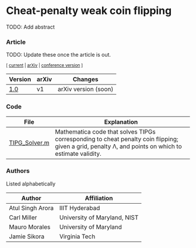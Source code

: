 # Cheat-penalty weak coin flipping

TODO: Add abstract


### Article

TODO: Update these once the article is out.

<sub> [ [current]() | [arXiv]() | [conference version]() ] </sub>


| Version | arXiv | Changes | 
|-|-|-|
| [1.0]() | v1 | arXiv version (soon) |


### Code

| File | Explanation | 
|-|-|
| [TIPG_Solver.m]() | Mathematica code that solves TIPGs corresponding to cheat penalty coin flipping; given a grid, penalty Λ, and points on which to estimate validity. | 



### Authors
Listed alphabetically 

| Author | Affiliation |
| - | - |
| Atul Singh Arora | IIIT Hyderabad | 
| Carl Miller | University of Maryland, NIST | 
| Mauro Morales | University of Maryland | 
| Jamie Sikora | Virginia Tech |

